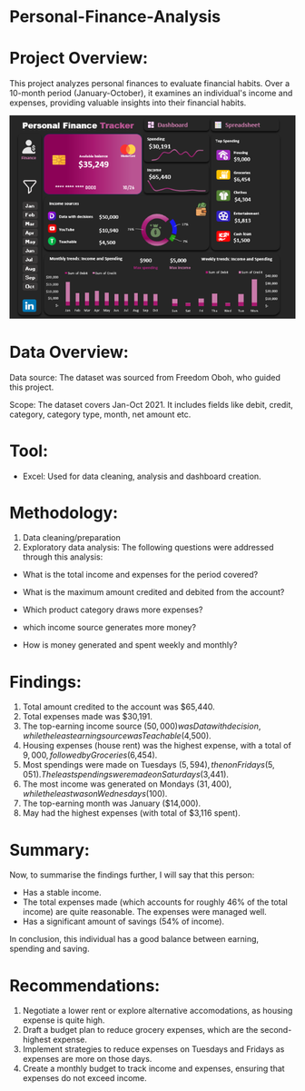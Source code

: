 # Personal-Finance-Analysis

# Project Overview:
This project analyzes personal finances to evaluate financial habits. Over a 10-month period (January-October), it examines an individual's income and expenses, providing valuable insights into their financial habits.

![image alt](https://github.com/Madonna-22/Finance-Analysis/blob/acab37b287e9ba797f5496df07b28391ef991a05/IMG_Dashboard.png)

# Data Overview:

Data source:
The dataset was sourced from Freedom Oboh, who guided this project.

Scope: The dataset covers Jan-Oct 2021. It includes fields like debit, credit, category, category type, month, net amount etc.

# Tool: 
- Excel: Used for data cleaning, analysis and dashboard creation.

# Methodology:

1. Data cleaning/preparation 
2. Exploratory data analysis: The following questions were addressed through this analysis:
   
- What is the total income and expenses for the period covered?
  
- What is the maximum amount credited and debited from the account?
  
- Which product category draws more expenses?
  
- which income source generates more money?
  
- How is money generated and spent weekly and monthly?

# Findings:

1. Total amount credited to the account was $65,440.
2. Total expenses made was $30,191.
3. The top-earning income source ($50,000) was Data with decision, while the least earning source was Teachable ($4,500).
4. Housing expenses (house rent) was the highest expense, with a total of $9,000, followed by Groceries ($6,454).
5. Most spendings were made on Tuesdays ($5,594), then on Fridays (5,051). The least spendings were made on Saturdays ($3,441).
6. The most income was generated on Mondays ($31,400), while the least was on Wednesdays ($100).
7. The top-earning month was January ($14,000).
8. May had the highest expenses (with total of $3,116 spent).

# Summary:
Now, to summarise the findings further, I will say that this person:

- Has a stable income.
- The total expenses made (which accounts for roughly 46% of the total income) are quite reasonable. The expenses were managed well.
- Has a significant amount of savings (54% of income).
  
In conclusion, this individual has a good balance between earning, spending and saving.

# Recommendations:

1. Negotiate a lower rent or explore alternative accomodations, as housing expense is quite high.
2. Draft a budget plan to reduce grocery expenses, which are the second-highest expense.
3. Implement strategies to reduce expenses on Tuesdays and Fridays as expenses are more on those days.
4. Create a monthly budget to track income and expenses, ensuring that expenses do not exceed income.
